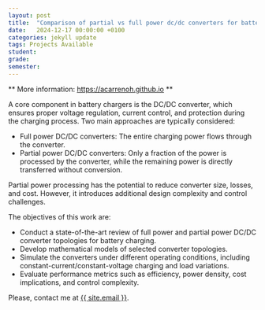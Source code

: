 ```yaml
---
layout: post
title:  "Comparison of partial vs full power dc/dc converters for battery chargers"
date:   2024-12-17 00:00:00 +0100
categories: jekyll update
tags: Projects Available
student:
grade:
semester:
---
```


** More information: https://acarrenoh.github.io **

A core component in battery chargers is the DC/DC converter, which ensures proper voltage regulation, current control, and protection during the charging process. Two main approaches are typically considered:
- Full power DC/DC converters: The entire charging power flows through the converter.
- Partial power DC/DC converters: Only a fraction of the power is processed by the converter, while the remaining power is directly transferred without conversion.

Partial power processing has the potential to reduce converter size, losses, and cost. However, it introduces additional design complexity and control challenges.

The objectives of this work are:
- Conduct a state-of-the-art review of full power and partial power DC/DC converter topologies for battery charging.
- Develop mathematical models of selected converter topologies.
- Simulate the converters under different operating conditions, including constant-current/constant-voltage charging and load variations.
- Evaluate performance metrics such as efficiency, power density, cost implications, and control complexity.

Please, contact me at <a href= "mailto: {{ site.email }}">{{ site.email }}</a>.

